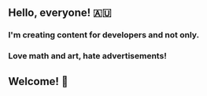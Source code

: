 <!---
Roseinfire/Roseinfire is a ✨ special ✨ repository because its `README.md` (this file) appears on your GitHub profile.
You can click the Preview link to take a look at your changes.
--->
## Hello, everyone! 🇦🇺
### I'm creating content for developers and not only.
### Love math and art, hate advertisements!
## Welcome! 🎉 

